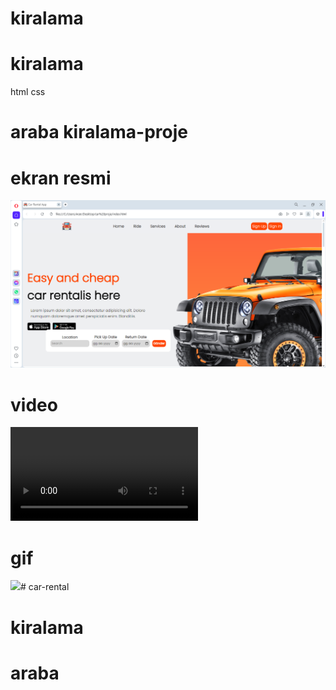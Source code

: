 # kiralama
# kiralama
html css
# araba kiralama-proje

# ekran resmi

![](images/car%20rental.png.png)

#  video 

![](images/arabaprojesi.mp4)

#  gif

![](images/arabaprojesi.gif)# car-rental

# kiralama
# araba
